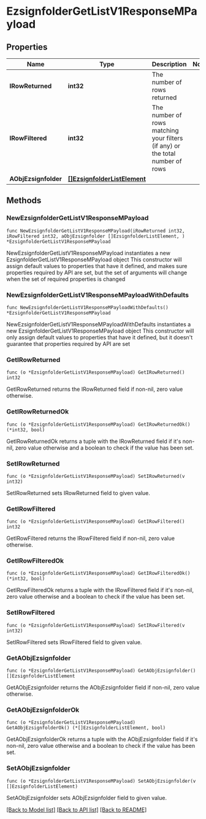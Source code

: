 # EzsignfolderGetListV1ResponseMPayload

## Properties

Name | Type | Description | Notes
------------ | ------------- | ------------- | -------------
**IRowReturned** | **int32** | The number of rows returned | 
**IRowFiltered** | **int32** | The number of rows matching your filters (if any) or the total number of rows | 
**AObjEzsignfolder** | [**[]EzsignfolderListElement**](EzsignfolderListElement.md) |  | 

## Methods

### NewEzsignfolderGetListV1ResponseMPayload

`func NewEzsignfolderGetListV1ResponseMPayload(iRowReturned int32, iRowFiltered int32, aObjEzsignfolder []EzsignfolderListElement, ) *EzsignfolderGetListV1ResponseMPayload`

NewEzsignfolderGetListV1ResponseMPayload instantiates a new EzsignfolderGetListV1ResponseMPayload object
This constructor will assign default values to properties that have it defined,
and makes sure properties required by API are set, but the set of arguments
will change when the set of required properties is changed

### NewEzsignfolderGetListV1ResponseMPayloadWithDefaults

`func NewEzsignfolderGetListV1ResponseMPayloadWithDefaults() *EzsignfolderGetListV1ResponseMPayload`

NewEzsignfolderGetListV1ResponseMPayloadWithDefaults instantiates a new EzsignfolderGetListV1ResponseMPayload object
This constructor will only assign default values to properties that have it defined,
but it doesn't guarantee that properties required by API are set

### GetIRowReturned

`func (o *EzsignfolderGetListV1ResponseMPayload) GetIRowReturned() int32`

GetIRowReturned returns the IRowReturned field if non-nil, zero value otherwise.

### GetIRowReturnedOk

`func (o *EzsignfolderGetListV1ResponseMPayload) GetIRowReturnedOk() (*int32, bool)`

GetIRowReturnedOk returns a tuple with the IRowReturned field if it's non-nil, zero value otherwise
and a boolean to check if the value has been set.

### SetIRowReturned

`func (o *EzsignfolderGetListV1ResponseMPayload) SetIRowReturned(v int32)`

SetIRowReturned sets IRowReturned field to given value.


### GetIRowFiltered

`func (o *EzsignfolderGetListV1ResponseMPayload) GetIRowFiltered() int32`

GetIRowFiltered returns the IRowFiltered field if non-nil, zero value otherwise.

### GetIRowFilteredOk

`func (o *EzsignfolderGetListV1ResponseMPayload) GetIRowFilteredOk() (*int32, bool)`

GetIRowFilteredOk returns a tuple with the IRowFiltered field if it's non-nil, zero value otherwise
and a boolean to check if the value has been set.

### SetIRowFiltered

`func (o *EzsignfolderGetListV1ResponseMPayload) SetIRowFiltered(v int32)`

SetIRowFiltered sets IRowFiltered field to given value.


### GetAObjEzsignfolder

`func (o *EzsignfolderGetListV1ResponseMPayload) GetAObjEzsignfolder() []EzsignfolderListElement`

GetAObjEzsignfolder returns the AObjEzsignfolder field if non-nil, zero value otherwise.

### GetAObjEzsignfolderOk

`func (o *EzsignfolderGetListV1ResponseMPayload) GetAObjEzsignfolderOk() (*[]EzsignfolderListElement, bool)`

GetAObjEzsignfolderOk returns a tuple with the AObjEzsignfolder field if it's non-nil, zero value otherwise
and a boolean to check if the value has been set.

### SetAObjEzsignfolder

`func (o *EzsignfolderGetListV1ResponseMPayload) SetAObjEzsignfolder(v []EzsignfolderListElement)`

SetAObjEzsignfolder sets AObjEzsignfolder field to given value.



[[Back to Model list]](../README.md#documentation-for-models) [[Back to API list]](../README.md#documentation-for-api-endpoints) [[Back to README]](../README.md)


